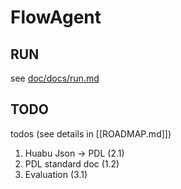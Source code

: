 # FlowAgent

## RUN
see [doc/docs/run.md](doc/docs/run.md)

## TODO

todos (see details in [[ROADMAP.md]])
1. Huabu Json -> PDL (2.1)
2. PDL standard doc (1.2)
3. Evaluation (3.1)